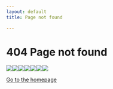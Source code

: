 ```yaml
---
layout: default
title: Page not found

---
```

# 404 Page not found

![](https://media.giphy.com/media/EXHHMS9caoxAA/giphy.gif)![](https://media.giphy.com/media/acttIrNAHaoco/giphy.gif)![](https://media.giphy.com/media/KHJw9NRFDMom487qyo/giphy.gif)![](https://media.giphy.com/media/NQL7Wuo2JSQSY/giphy.gif)![](https://media.giphy.com/media/7JKo5eMDBxeErK38Fv/giphy.gif)![](https://media.giphy.com/media/ABoaCMjkoqmIg/giphy.gif)![](https://media.giphy.com/media/3o6ozoD2BgEK8KNtfi/giphy.gif)

[Go to the homepage](/ "Back to homepage")